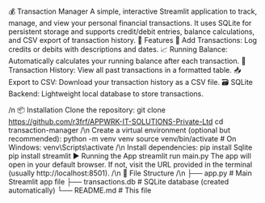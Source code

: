 💰 Transaction Manager
A simple, interactive Streamlit application to track, manage, and view your personal financial transactions. It uses SQLite for persistent storage and supports credit/debit entries, balance calculations, and CSV export of transaction history.
🚀 Features
💸 Add Transactions: Log credits or debits with descriptions and dates.
📈 Running Balance: Automatically calculates your running balance after each transaction.
📜 Transaction History: View all past transactions in a formatted table.
📥 Export to CSV: Download your transaction history as a CSV file.
🗃️ SQLite Backend: Lightweight local database to store transactions.

/n
📦 Installation
Clone the repository:
git clone https://github.com/r3frf/APPWRK-IT-SOLUTIONS-Private-Ltd
cd transaction-manager
/\n
Create a virtual environment (optional but recommended):
python -m venv venv
source venv/bin/activate  # On Windows: venv\Scripts\activate
/\n
Install dependencies:
pip install Sqlite
pip install streamlit
▶️ Running the App
streamlit run main.py
The app will open in your default browser. If not, visit the URL provided in the terminal (usually http://localhost:8501).
/\n
🧾 File Structure
 /\n
├── app.py             # Main Streamlit app file
├── transactions.db    # SQLite database (created automatically)
└── README.md          # This file
